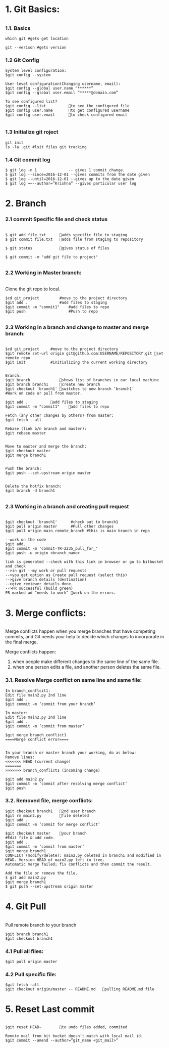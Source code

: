###### #####################################################
# 1. Git Basics:
###### #####################################################
### 1.1. Basics 
```
which git #gets get location

git --verison #gets version
```

### 1.2 Git Config 
```
System level configuration: 
$git config --system

User level configuration(Changing username, email): 
$git config --global user.name “******”
$git config --global user.email “*****@domain.com”
 
To see configured list?  
$git config --list   		to see the configured file
$git config user.name		to get configured username
$git config user.email		to check configured email 
      

```
### 1.3 Initialize git roject
```
git init
ls -la .git #lsit files git tracking
```

### 1.4 Git commit log
```
$ git log -n 1				-- gives 1 commit change.
$ git log --since=2016-12-01 --gives commits from the date given
$ git log --until=2016-12-01 --gives up to the date given
$ git log ¬¬--author=”Krishna” --gives particular user log
```

###### #####################################################
# 2. Branch
### 2.1 commit Specific file and check status
###### #####################################################
```
$ git add file.txt 	    adds specific file to staging
$ git commit file.txt 	adds file from staging to repository

$ git status            gives status of files  

$ git commit -m "add git file to project"
```

###### #####################################################
### 2.2 Working in Master branch:
###### #####################################################
Clone the git repo to local.
```
$cd git_project   		#move to the project directory  
$git add .			    #add files to staging 
$git commit -m "commit1" 	#add files to repo
$git push  		  	        #Push to repo
```

###### #####################################################
### 2.3 Working in a branch and change to master and merge branch:
###### #####################################################
```
$cd git_project   	#move to the project directory  
$git remote set-url origin git@github.com:USERNAME/REPOSITORY.git set remote repo
$git init    		#initializing the current working directory


Branch:
$git branch   			shows list of branches in our local machine
$git branch branch1		create new branch
$git checkout 'branch1'	switches to new branch ‘branch1’
#Work on code or pull from master.

$git add .			add files to staging 
$git commit -m "commit1" 	add files to repo

Fetch (any other changes by others) from master:
$git fetch --all

Rebase (link b/n branch and master):
$git rebase master


Move to master and merge the branch:
$git checkout master
$git merge branch1


Push the branch:
$git push --set-upstream origin master


Delete the hotfix branch:
$git branch -d branch1
```

###### #####################################################
### 2.3 Working in a branch and creating pull request
###### #####################################################
```
$git checkout 'branch1'      #check out to branch1
$git pull origin master      #Pull other changes
$git pull origin main_remote_branch #this is main branch in repo

--work on the code
$git add.
$git commit -m 'commit-TR-2235_pull_for_'
$git push -u origin <branch_name>

link is generated --check with this link in browser or go to bitbucket and check
-->in git --my work or pull requests
-->you get option as Create pull request (select this)
-->give branch details (destination)
-->give reviewer details done.
-->PR successful (build green)
PR marked ad “needs to work” work on the errors.

```





###### #####################################################
# 3. Merge conflicts:
###### #####################################################
Merge conflicts happen when you merge branches that have competing commits, and Git needs your help to decide which changes to incorporate in the final merge.

Merge conflicts happen:
1.	when people make different changes to the same line of the same file.
2.	when one person edits a file, and another person deletes the same file.

### 3.1. Resolve Merge conflict on same line and same file:
```
In branch_conflcit1:
Edit file main2.py 2nd line
$git add .
$git commit -m ‘commit from your branch’

In master:
Edit file main2.py 2nd line
$git add .
$git commit -m ‘commit from master’

$git merge branch_conflict1
====Merge conflict error====


In your branch or master branch your working, do as below:
Remove lines:
<<<<<<< HEAD (current change)
=======
>>>>>>> branch_conflict1 (incoming change)

$git add main2.py
$git commit -m ‘commit after resolving merge conflict’
$git push
```

### 3.2. Removed file, merge conflicts:
```
$git checkout branch1	2nd user branch
$git rm main2.py		file deleted
$git add .
$git commit -m ‘commit for merge conflict’

$git checkout master   	your branch
#Edit file & add code. 
$git add .
$git commit -m ‘commit from master’
$git merge branch1
CONFLICT (modify/delete): main2.py deleted in branch1 and modified in HEAD. Version HEAD of main2.py left in tree.
Automatic merge failed; fix conflicts and then commit the result.

Add the file or remove the file. 
$ git add main2.py
$git merge branch1
$ git push --set-upstream origin master
```
###### #####################################################
# 4. Git Pull
###### #####################################################
Pull remote branch to your branch
```
$git branch branch1
$git checkout branch1
```

### 4.1 Pull all files:
```
$git pull origin master
```

### 4.2 Pull specific file:
```
$git fetch –all
$git checkout origin/master -- README.md   pulling README.md file
```

###### #####################################################
# 5. Reset Last commit
###### #####################################################
```
$git reset HEAD~		to undo files added, commited

Remote mail from bit bucket doesn’t match with local mail id.
$git commit --amend --author=”git_name <git_mail>”
```




